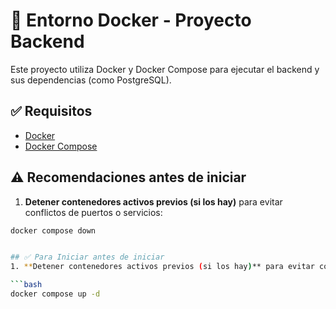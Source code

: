 # 🐳 Entorno Docker - Proyecto Backend

Este proyecto utiliza Docker y Docker Compose para ejecutar el backend y sus dependencias (como PostgreSQL).

## ✅ Requisitos

- [Docker](https://www.docker.com/)
- [Docker Compose](https://docs.docker.com/compose/)

## ⚠️ Recomendaciones antes de iniciar

1. **Detener contenedores activos previos (si los hay)** para evitar conflictos de puertos o servicios:

```bash
docker compose down


## ✅ Para Iniciar antes de iniciar
1. **Detener contenedores activos previos (si los hay)** para evitar conflictos de puertos o servicios:

```bash
docker compose up -d
